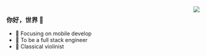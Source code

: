 <img align="right" src="https://github-readme-stats.vercel.app/api?username=smallfan&show_icons=true&icon_color=CE1D2D&text_color=718096&bg_color=00000000&hide_title=true&hide_border=true&theme=merko" />

### 你好，世界 👋

- :orange_book: Focusing on mobile develop
- :hammer: To be a full stack engineer
- :musical_note: Classical violinist
